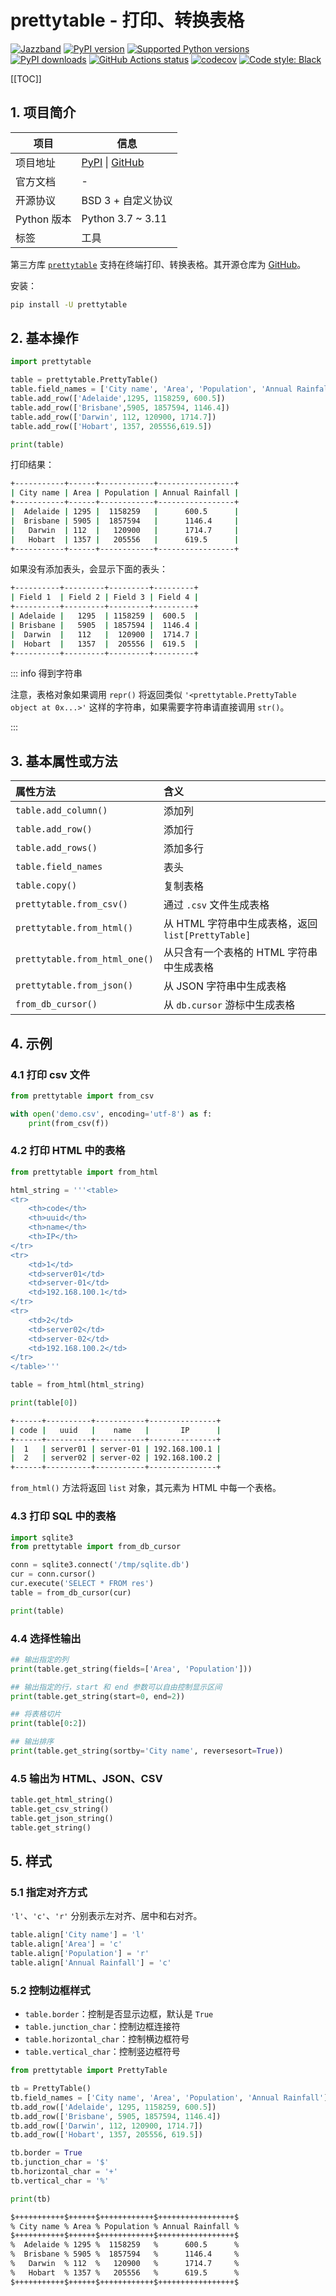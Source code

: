 # prettytable - 打印、转换表格

<div class="no-link">

[![Jazzband](https://jazzband.co/static/img/badge.svg)](https://jazzband.co/)
[![PyPI version](https://img.shields.io/pypi/v/prettytable.svg?logo=pypi&logoColor=FFE873)](https://pypi.org/project/prettytable/)
[![Supported Python versions](https://img.shields.io/pypi/pyversions/prettytable.svg?logo=python&logoColor=FFE873)](https://pypi.org/project/prettytable/)
[![PyPI downloads](https://img.shields.io/pypi/dm/prettytable.svg)](https://pypistats.org/packages/prettytable)
[![GitHub Actions status](https://github.com/jazzband/prettytable/workflows/Test/badge.svg)](https://github.com/jazzband/prettytable/actions)
[![codecov](https://codecov.io/gh/jazzband/prettytable/branch/main/graph/badge.svg)](https://codecov.io/gh/jazzband/prettytable)
[![Code style: Black](https://img.shields.io/badge/code%20style-black-000000.svg)](https://github.com/psf/black)

</div>

[[TOC]]

## 1. 项目简介

| 项目        | 信息                                                                                               |
| ----------- | -------------------------------------------------------------------------------------------------- |
| 项目地址    | [PyPI](https://pypi.org/project/prettytable/) \| [GitHub](https://github.com/jazzband/prettytable) |
| 官方文档    | -                                                                                                  |
| 开源协议    | BSD 3 + 自定义协议                                                                                 |
| Python 版本 | Python 3.7 ~ 3.11                                                                                  |
| 标签        | 工具                                                                                               |

第三方库 [`prettytable`](https://pypi.org/project/prettytable/) 支持在终端打印、转换表格。其开源仓库为 [GitHub](https://github.com/jazzband/prettytable)。

安装：

```bash
pip install -U prettytable
```

## 2. 基本操作

```python
import prettytable

table = prettytable.PrettyTable()
table.field_names = ['City name', 'Area', 'Population', 'Annual Rainfall']
table.add_row(['Adelaide',1295, 1158259, 600.5])
table.add_row(['Brisbane',5905, 1857594, 1146.4])
table.add_row(['Darwin', 112, 120900, 1714.7])
table.add_row(['Hobart', 1357, 205556,619.5])

print(table)
```

打印结果：

```bash
+-----------+------+------------+-----------------+
| City name | Area | Population | Annual Rainfall |
+-----------+------+------------+-----------------+
|  Adelaide | 1295 |  1158259   |      600.5      |
|  Brisbane | 5905 |  1857594   |      1146.4     |
|   Darwin  | 112  |   120900   |      1714.7     |
|   Hobart  | 1357 |   205556   |      619.5      |
+-----------+------+------------+-----------------+
```

如果没有添加表头，会显示下面的表头：

```bash
+----------+---------+---------+---------+
| Field 1  | Field 2 | Field 3 | Field 4 |
+----------+---------+---------+---------+
| Adelaide |   1295  | 1158259 |  600.5  |
| Brisbane |   5905  | 1857594 |  1146.4 |
|  Darwin  |   112   |  120900 |  1714.7 |
|  Hobart  |   1357  |  205556 |  619.5  |
+----------+---------+---------+---------+
```

::: info 得到字符串

注意，表格对象如果调用 `repr()` 将返回类似 `'<prettytable.PrettyTable object at 0x...>'` 这样的字符串，如果需要字符串请直接调用 `str()`。

:::

## 3. 基本属性或方法

| 属性方法                      | 含义                                               |
| :---------------------------- | :------------------------------------------------- |
| `table.add_column()`          | 添加列                                             |
| `table.add_row()`             | 添加行                                             |
| `table.add_rows()`            | 添加多行                                           |
| `table.field_names`           | 表头                                               |
| `table.copy()`                | 复制表格                                           |
| `prettytable.from_csv()`      | 通过 `.csv` 文件生成表格                           |
| `prettytable.from_html()`     | 从 HTML 字符串中生成表格，返回 `list[PrettyTable]` |
| `prettytable.from_html_one()` | 从只含有一个表格的 HTML 字符串中生成表格           |
| `prettytable.from_json()`     | 从 JSON 字符串中生成表格                           |
| `from_db_cursor()`            | 从 `db.cursor` 游标中生成表格                      |

## 4. 示例

### 4.1 打印 csv 文件

```python
from prettytable import from_csv

with open('demo.csv', encoding='utf-8') as f:
    print(from_csv(f))
```

### 4.2 打印 HTML 中的表格

```python
from prettytable import from_html

html_string = '''<table>
<tr>
    <th>code</th>
    <th>uuid</th>
    <th>name</th>
    <th>IP</th>
</tr>
<tr>
    <td>1</td>
    <td>server01</td>
    <td>server-01</td>
    <td>192.168.100.1</td>
</tr>
<tr>
    <td>2</td>
    <td>server02</td>
    <td>server-02</td>
    <td>192.168.100.2</td>
</tr>
</table>'''

table = from_html(html_string)

print(table[0])
```

```bash
+------+----------+-----------+---------------+
| code |   uuid   |    name   |       IP      |
+------+----------+-----------+---------------+
|  1   | server01 | server-01 | 192.168.100.1 |
|  2   | server02 | server-02 | 192.168.100.2 |
+------+----------+-----------+---------------+
```

`from_html()` 方法将返回 `list` 对象，其元素为 HTML 中每一个表格。

### 4.3 打印 SQL 中的表格

```python
import sqlite3
from prettytable import from_db_cursor

conn = sqlite3.connect('/tmp/sqlite.db')
cur = conn.cursor()
cur.execute('SELECT * FROM res')
table = from_db_cursor(cur)

print(table)
```

### 4.4 选择性输出

```python
## 输出指定的列
print(table.get_string(fields=['Area', 'Population']))

## 输出指定的行，start 和 end 参数可以自由控制显示区间
print(table.get_string(start=0, end=2))

## 将表格切片
print(table[0:2])

## 输出排序
print(table.get_string(sortby='City name', reversesort=True))
```

### 4.5 输出为 HTML、JSON、CSV

```python
table.get_html_string()
table.get_csv_string()
table.get_json_string()
table.get_string()
```

## 5. 样式

### 5.1 指定对齐方式

`'l'`、`'c'`、`'r'` 分别表示左对齐、居中和右对齐。

```python
table.align['City name'] = 'l'
table.align['Area'] = 'c'
table.align['Population'] = 'r'
table.align['Annual Rainfall'] = 'c'
```

### 5.2 控制边框样式

- `table.border`：控制是否显示边框，默认是 `True`
- `table.junction_char`：控制边框连接符
- `table.horizontal_char`：控制横边框符号
- `table.vertical_char`：控制竖边框符号

```python
from prettytable import PrettyTable

tb = PrettyTable()
tb.field_names = ['City name', 'Area', 'Population', 'Annual Rainfall']
tb.add_row(['Adelaide', 1295, 1158259, 600.5])
tb.add_row(['Brisbane', 5905, 1857594, 1146.4])
tb.add_row(['Darwin', 112, 120900, 1714.7])
tb.add_row(['Hobart', 1357, 205556, 619.5])

tb.border = True
tb.junction_char = '$'
tb.horizontal_char = '+'
tb.vertical_char = '%'

print(tb)
```

```bash
$+++++++++++$++++++$++++++++++++$+++++++++++++++++$
% City name % Area % Population % Annual Rainfall %
$+++++++++++$++++++$++++++++++++$+++++++++++++++++$
%  Adelaide % 1295 %  1158259   %      600.5      %
%  Brisbane % 5905 %  1857594   %      1146.4     %
%   Darwin  % 112  %   120900   %      1714.7     %
%   Hobart  % 1357 %   205556   %      619.5      %
$+++++++++++$++++++$++++++++++++$+++++++++++++++++$
```
